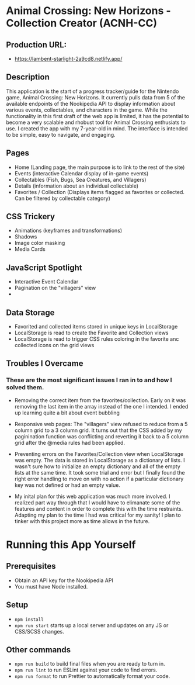 # Animal Crossing: New Horizons - Collection Creator (ACNH-CC)

## Production URL:
 - https://lambent-starlight-2a9cd8.netlify.app/

## Description

This application is the start of a progress tracker/guide for the Nintendo game, Animal Crossing: New Horizons. It currently pulls data from 5 of the available endpoints of the Nookipedia API to display information about various events, collectables, and characters in the game. While the functionality in this first draft of the web app is limited, it has the potential to become a very scalable and rhobust tool for Animal Crossing enthusiats to use. I created the app with my 7-year-old in mind. The interface is intended to be simple, easy to navigate, and engaging.

## Pages

- Home (Landing page, the main purpose is to link to the rest of the site)
- Events (interactive Calendar display of in-game events)
- Collectables (Fish, Bugs, Sea Creatures, and Villagers)
- Details (information about an individual collectable)
- Favorites / Collection (Displays items flagged as favorites or collected. Can be filtered by collectable category)

## CSS Trickery

- Animations (keyframes and transformations)
- Shadows
- Image color masking
- Media Cards

## JavaScript Spotlight

- Interactive Event Calendar
- Pagination on the "villagers" view
- 

## Data Storage

- Favorited and collected items stored in unique keys in LocalStorage
- LocalStorage is read to create the Favorite and Collection views
- LocalStorage is read to trigger CSS rules coloring in the favorite anc collected icons on the grid views

## Troubles I Overcame

### These are the most significant issues I ran in to and how I solved them.

- Removing the correct item from the favorites/collection. Early on it was removing the last item in the array instead of the one I intended. I ended up learning quite a bit about event bubbling

- Responsive web pages: The "villagers" view refused to reduce from a 5 column grid to a 3 column grid. It turns out that the CSS added by my paginination function was conflicting and reverting it back to a 5 column grid after the @media rules had been applied.

- Preventing errors on the Favorites/Collection view when LocalStorage was empty. The data is stored in LocalStorage as a dictionary of lists. I wasn't sure how to initialize an empty dictionary and all of the empty lists at the same time. It took some trial and error but I finally found the right error handling to move on with no action if a particular dictionary key was not defined or had an empty value.

- My inital plan for this web application was much more involved. I realized part way through that I would have to elimanate some of the features and content in order to complete this with the time restraints. Adapting my plan to the time I had was critical for my sanity! I plan to tinker with this project more as time allows in the future.



# Running this App Yourself

## Prerequisites

- Obtain an API key for the Nookipedia API
- You must have Node installed.

## Setup

- `npm install`
- `npm run start` starts up a local server and updates on any JS or CSS/SCSS changes.

## Other commands

- `npm run build` to build final files when you are ready to turn in.
- `npm run lint` to run ESLint against your code to find errors.
- `npm run format` to run Prettier to automatically format your code.
